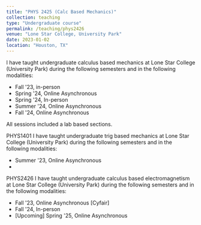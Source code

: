 ```yaml
---
title: "PHYS 2425 (Calc Based Mechanics)"
collection: teaching
type: "Undergraduate course"
permalink: /teaching/phys2426
venue: "Lone Star College, University Park"
date: 2023-01-02
location: "Houston, TX"
---
```


I have taught undergraduate calculus based mechanics at Lone Star College (University Park)
during the following semesters and in the following modalities:
- Fall '23, in-person
- Spring '24, Online Asynchronous
- Spring '24, In-person
- Summer '24, Online Asynchronous
- Fall '24, Online Asynchronous

All sessions included a lab based sections.


PHYS1401
I have taught undergraduate trig based mechanics at Lone Star College (University Park)
during the following semesters and in the following modalities:
- Summer '23, Online Asynchronous
-


PHYS2426
I have taught undergraduate calculus based electromagnetism at Lone Star College (University Park)
during the following semesters and in the following modalities:
- Fall '23, Online Asynchronous [Cyfair]
- Fall '24, In-person
- [Upcoming] Spring '25, Online Asynchronous
